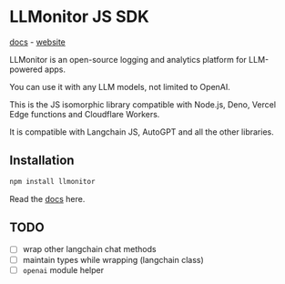 # LLMonitor JS SDK

[docs](https://llmonitor.com/docs/js) - [website](https://llmonitor.com)

LLMonitor is an open-source logging and analytics platform for LLM-powered apps.

You can use it with any LLM models, not limited to OpenAI.

This is the JS isomorphic library compatible with Node.js, Deno, Vercel Edge functions and Cloudflare Workers.

It is compatible with Langchain JS, AutoGPT and all the other libraries.

## Installation

```bash
npm install llmonitor
```

Read the [docs](https://llmonitor.com/docs/js) here.

## TODO

- [ ] wrap other langchain chat methods
- [ ] maintain types while wrapping (langchain class)
- [ ] `openai` module helper